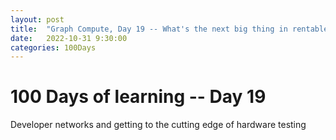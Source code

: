 ```yaml
---
layout: post
title:  "Graph Compute, Day 19 -- What's the next big thing in rentable compute"
date:   2022-10-31 9:30:00
categories: 100Days
---
```



# 100 Days of learning -- Day 19

Developer networks and getting to the cutting edge of hardware testing